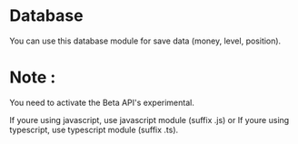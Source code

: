 # Database
You can use this database module for save data (money, level, position).

# Note :
You need to activate the Beta API's experimental.

If youre using javascript, use javascript module (suffix .js) or If youre using typescript, use typescript module (suffix .ts).
